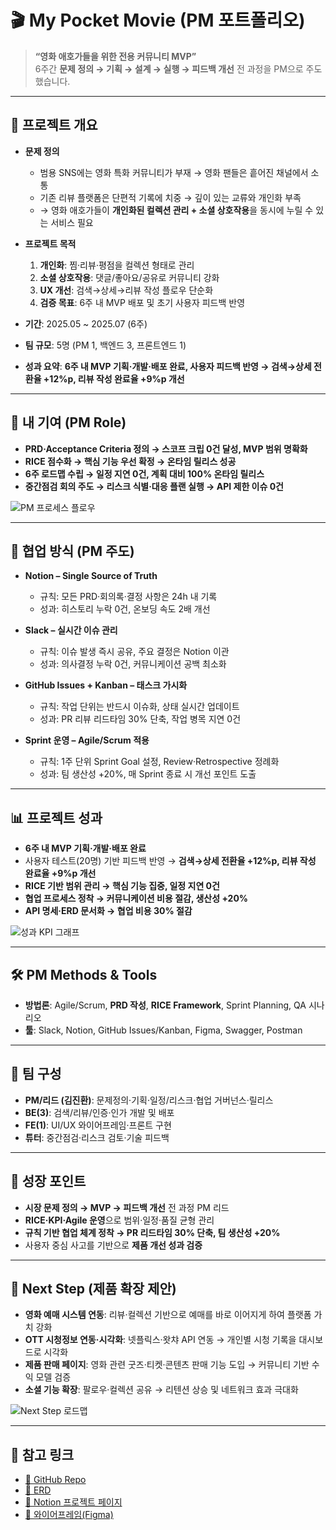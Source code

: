 # 🎬 My Pocket Movie (PM 포트폴리오)

> **“영화 애호가들을 위한 전용 커뮤니티 MVP”**  
> 6주간 **문제 정의 → 기획 → 설계 → 실행 → 피드백 개선** 전 과정을 PM으로 주도했습니다.  

---

## 📌 프로젝트 개요
- **문제 정의**  
  - 범용 SNS에는 영화 특화 커뮤니티가 부재 → 영화 팬들은 흩어진 채널에서 소통  
  - 기존 리뷰 플랫폼은 단편적 기록에 치중 → 깊이 있는 교류와 개인화 부족  
  - → 영화 애호가들이 **개인화된 컬렉션 관리 + 소셜 상호작용**을 동시에 누릴 수 있는 서비스 필요

- **프로젝트 목적**  
  1) **개인화**: 찜·리뷰·평점을 컬렉션 형태로 관리  
  2) **소셜 상호작용**: 댓글/좋아요/공유로 커뮤니티 강화  
  3) **UX 개선**: 검색→상세→리뷰 작성 플로우 단순화  
  4) **검증 목표**: 6주 내 MVP 배포 및 초기 사용자 피드백 반영  

- **기간**: 2025.05 ~ 2025.07 (6주)  
- **팀 규모**: 5명 (PM 1, 백엔드 3, 프론트엔드 1)  
- **성과 요약**: **6주 내 MVP 기획·개발·배포 완료, 사용자 피드백 반영 → 검색→상세 전환율 +12%p, 리뷰 작성 완료율 +9%p 개선**

---

## 🚀 내 기여 (PM Role)

- **PRD·Acceptance Criteria 정의 → 스코프 크립 0건 달성, MVP 범위 명확화**  
- **RICE 점수화 → 핵심 기능 우선 확정 → 온타임 릴리스 성공**  
- **6주 로드맵 수립 → 일정 지연 0건, 계획 대비 100% 온타임 릴리스**  
- **중간점검 회의 주도 → 리스크 식별·대응 플랜 실행 → API 제한 이슈 0건**

![PM 프로세스 플로우](./pm_process_flow.png)

---

## 🤝 협업 방식 (PM 주도)

- **Notion – Single Source of Truth**  
  - 규칙: 모든 PRD·회의록·결정 사항은 24h 내 기록  
  - 성과: 히스토리 누락 0건, 온보딩 속도 2배 개선  

- **Slack – 실시간 이슈 관리**  
  - 규칙: 이슈 발생 즉시 공유, 주요 결정은 Notion 이관  
  - 성과: 의사결정 누락 0건, 커뮤니케이션 공백 최소화  

- **GitHub Issues + Kanban – 태스크 가시화**  
  - 규칙: 작업 단위는 반드시 이슈화, 상태 실시간 업데이트  
  - 성과: PR 리뷰 리드타임 30% 단축, 작업 병목 지연 0건  

- **Sprint 운영 – Agile/Scrum 적용**  
  - 규칙: 1주 단위 Sprint Goal 설정, Review·Retrospective 정례화  
  - 성과: 팀 생산성 +20%, 매 Sprint 종료 시 개선 포인트 도출  

---

## 📊 프로젝트 성과
- **6주 내 MVP 기획·개발·배포 완료**  
- 사용자 테스트(20명) 기반 피드백 반영 → **검색→상세 전환율 +12%p, 리뷰 작성 완료율 +9%p 개선**  
- **RICE 기반 범위 관리 → 핵심 기능 집중, 일정 지연 0건**  
- **협업 프로세스 정착 → 커뮤니케이션 비용 절감, 생산성 +20%**  
- **API 명세·ERD 문서화 → 협업 비용 30% 절감**

![성과 KPI 그래프](./kpi_performance.png)

---

## 🛠 PM Methods & Tools
- **방법론**: Agile/Scrum, **PRD 작성**, **RICE Framework**, Sprint Planning, QA 시나리오  
- **툴**: Slack, Notion, GitHub Issues/Kanban, Figma, Swagger, Postman  

---

## 👥 팀 구성
- **PM/리드 (김진환)**: 문제정의·기획·일정/리스크·협업 거버넌스·릴리스  
- **BE(3)**: 검색/리뷰/인증·인가 개발 및 배포  
- **FE(1)**: UI/UX 와이어프레임·프론트 구현  
- **튜터**: 중간점검·리스크 검토·기술 피드백  

---

## 🌱 성장 포인트
- **시장 문제 정의 → MVP → 피드백 개선** 전 과정 PM 리드  
- **RICE·KPI·Agile 운영**으로 범위·일정·품질 균형 관리  
- **규칙 기반 협업 체계 정착 → PR 리드타임 30% 단축, 팀 생산성 +20%**  
- 사용자 중심 사고를 기반으로 **제품 개선 성과 검증**

---

## 🔮 Next Step (제품 확장 제안)
- **영화 예매 시스템 연동**: 리뷰·컬렉션 기반으로 예매를 바로 이어지게 하여 플랫폼 가치 강화  
- **OTT 시청정보 연동·시각화**: 넷플릭스·왓챠 API 연동 → 개인별 시청 기록을 대시보드로 시각화  
- **제품 판매 페이지**: 영화 관련 굿즈·티켓·콘텐츠 판매 기능 도입 → 커뮤니티 기반 수익 모델 검증  
- **소셜 기능 확장**: 팔로우·컬렉션 공유 → 리텐션 상승 및 네트워크 효과 극대화  

![Next Step 로드맵](./next_step_roadmap.png)

---

## 🔗 참고 링크
- [📌 GitHub Repo](https://github.com/jake-k9245/my-pocket-movie-api)  
- [📌 ERD](https://www.erdcloud.com/d/svWJEYsBCLtSSWry8)  
- [📌 Notion 프로젝트 페이지](https://www.notion.so/23-My-Pocket-Movie-217a014db1cb80b986ceef9bcc66ee49)  
- [📌 와이어프레임(Figma)](https://github.com/user-attachments/assets/5a3f0565-e0db-4d62-88b8-fb6bd199fcce)  
